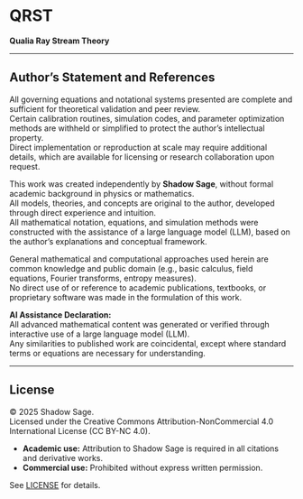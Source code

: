 # QRST

**Qualia Ray Stream Theory**

---

## Author’s Statement and References

All governing equations and notational systems presented are complete and sufficient for theoretical validation and peer review.  
Certain calibration routines, simulation codes, and parameter optimization methods are withheld or simplified to protect the author’s intellectual property.  
Direct implementation or reproduction at scale may require additional details, which are available for licensing or research collaboration upon request.

This work was created independently by **Shadow Sage**, without formal academic background in physics or mathematics.  
All models, theories, and concepts are original to the author, developed through direct experience and intuition.  
All mathematical notation, equations, and simulation methods were constructed with the assistance of a large language model (LLM), based on the author’s explanations and conceptual framework.

General mathematical and computational approaches used herein are common knowledge and public domain (e.g., basic calculus, field equations, Fourier transforms, entropy measures).  
No direct use of or reference to academic publications, textbooks, or proprietary software was made in the formulation of this work.

**AI Assistance Declaration:**  
All advanced mathematical content was generated or verified through interactive use of a large language model (LLM).  
Any similarities to published work are coincidental, except where standard terms or equations are necessary for understanding.

---

## License

© 2025 Shadow Sage.  
Licensed under the Creative Commons Attribution-NonCommercial 4.0 International License (CC BY-NC 4.0).

- **Academic use:** Attribution to Shadow Sage is required in all citations and derivative works.  
- **Commercial use:** Prohibited without express written permission.

See [LICENSE](LICENSE) for details.
